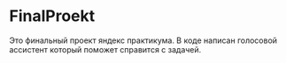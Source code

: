 # FinalProekt
Это финальный проект яндекс практикума.
В коде написан голосовой ассистент который поможет справится с задачей.

